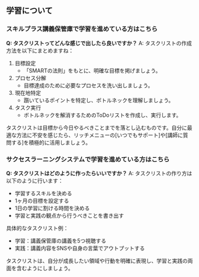 ## 学習について
### スキルプラス講義保管庫で学習を進めている方はこちら

**Q: タスクリストってどんな感じで出したら良いですか？**
A: タスクリストの作成方法を以下にまとめますね：
1. 目標設定
   - 「SMARTの法則」をもとに、明確な目標を掲げましょう。
2. プロセス分解
   - 目標達成のために必要なプロセスを洗い出しましょう。
3. 現在地特定
   - 躓いているポイントを特定し、ボトルネックを理解しましょう。
4. タスク実行
   - ボトルネックを解消するためのToDoリストを作成し、実行します。

タスクリストは目標から今日やるべきことまでを落とし込むものです。自分に最適な方法に不安を感じたら、リッチメニューの[いつでもサポート]や[講師に質問する]を積極的に活用しましょう。

### サクセスラーニングシステムで学習を進めている方はこちら

**Q: タスクリストはどのように作ったらいいですか？**
A: タスクリストの作り方は以下のように行います：
- 学習するスキルを決める
- 1ヶ月の目標を設定する
- 1日の学習に割ける時間を決める
- 学習と実践の観点から行うべきことを書き出す

具体的なタスクリスト例：
- 学習：講義保管庫の講義を5つ視聴する
- 実践：講義内容をSNSや自身の言葉でアウトプットする

タスクリストは、自分が成長したい領域や行動を明確に表現し、学習と実践の両面を含むようにしましょう。
